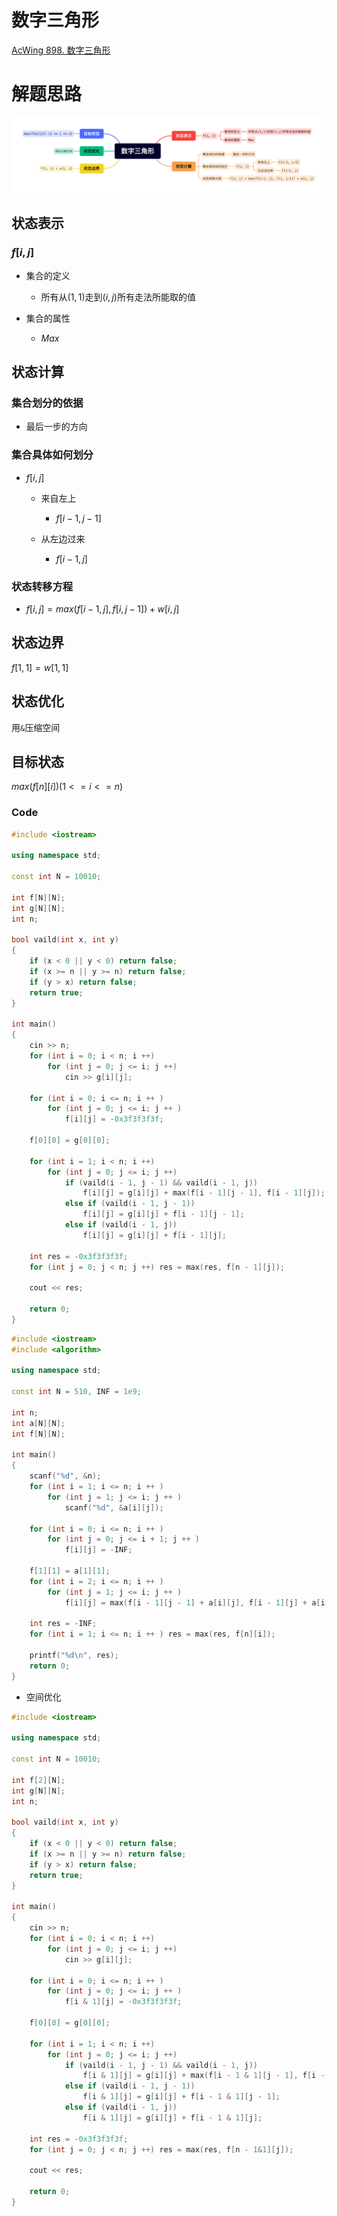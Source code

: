# 数字三角形
[AcWing 898. 数字三角形](https://www.acwing.com/problem/content/description/900/)

# 解题思路

![数字三角形](media/%E6%95%B0%E5%AD%97%E4%B8%89%E8%A7%92%E5%BD%A2.png)

## 状态表示

### $f[i, j]$

- 集合的定义

	- 所有从$(1,1)$走到$(i,j)$所有走法所能取的值

- 集合的属性

	- $Max$

## 状态计算

### 集合划分的依据

- 最后一步的方向

### 集合具体如何划分

- $f[i, j]$

	- 来自左上

		- $f[i-1, j-1]$

	- 从左边过来

		- $f[i-1, j]$

### 状态转移方程

- $f[i, j] = max(f[i-1, j], f[i, j-1]) + w[i, j]$

## 状态边界

$f[1, 1] = w[1, 1]$

## 状态优化

用`&`压缩空间

## 目标状态

$max(f[n][i]) (1 <= i <= n)$



### Code
```cpp
#include <iostream>

using namespace std;

const int N = 10010;

int f[N][N];
int g[N][N];
int n;

bool vaild(int x, int y)
{
    if (x < 0 || y < 0) return false;
    if (x >= n || y >= n) return false;
    if (y > x) return false;
    return true;
}

int main()
{
    cin >> n;
    for (int i = 0; i < n; i ++)
        for (int j = 0; j <= i; j ++)
            cin >> g[i][j];
            
    for (int i = 0; i <= n; i ++ )
        for (int j = 0; j <= i; j ++ )
            f[i][j] = -0x3f3f3f3f;
    
    f[0][0] = g[0][0];
            
    for (int i = 1; i < n; i ++)
        for (int j = 0; j <= i; j ++)
            if (vaild(i - 1, j - 1) && vaild(i - 1, j)) 
                f[i][j] = g[i][j] + max(f[i - 1][j - 1], f[i - 1][j]);
            else if (vaild(i - 1, j - 1)) 
                f[i][j] = g[i][j] + f[i - 1][j - 1];
            else if (vaild(i - 1, j)) 
                f[i][j] = g[i][j] + f[i - 1][j];
            
    int res = -0x3f3f3f3f;
    for (int j = 0; j < n; j ++) res = max(res, f[n - 1][j]);
    
    cout << res;
            
    return 0;
}
```

```cpp
#include <iostream>
#include <algorithm>

using namespace std;

const int N = 510, INF = 1e9;

int n;
int a[N][N];
int f[N][N];

int main()
{
    scanf("%d", &n);
    for (int i = 1; i <= n; i ++ )
        for (int j = 1; j <= i; j ++ )
            scanf("%d", &a[i][j]);

    for (int i = 0; i <= n; i ++ )
        for (int j = 0; j <= i + 1; j ++ )
            f[i][j] = -INF;

    f[1][1] = a[1][1];
    for (int i = 2; i <= n; i ++ )
        for (int j = 1; j <= i; j ++ )
            f[i][j] = max(f[i - 1][j - 1] + a[i][j], f[i - 1][j] + a[i][j]);

    int res = -INF;
    for (int i = 1; i <= n; i ++ ) res = max(res, f[n][i]);

    printf("%d\n", res);
    return 0;
}
```
- 空间优化
```cpp
#include <iostream>

using namespace std;

const int N = 10010;

int f[2][N];
int g[N][N];
int n;

bool vaild(int x, int y)
{
    if (x < 0 || y < 0) return false;
    if (x >= n || y >= n) return false;
    if (y > x) return false;
    return true;
}

int main()
{
    cin >> n;
    for (int i = 0; i < n; i ++)
        for (int j = 0; j <= i; j ++)
            cin >> g[i][j];
            
    for (int i = 0; i <= n; i ++ )
        for (int j = 0; j <= i; j ++ )
            f[i & 1][j] = -0x3f3f3f3f;
    
    f[0][0] = g[0][0];
            
    for (int i = 1; i < n; i ++)
        for (int j = 0; j <= i; j ++)
            if (vaild(i - 1, j - 1) && vaild(i - 1, j)) 
                f[i & 1][j] = g[i][j] + max(f[i - 1 & 1][j - 1], f[i - 1 & 1][j]);
            else if (vaild(i - 1, j - 1)) 
                f[i & 1][j] = g[i][j] + f[i - 1 & 1][j - 1];
            else if (vaild(i - 1, j)) 
                f[i & 1][j] = g[i][j] + f[i - 1 & 1][j];
            
    int res = -0x3f3f3f3f;
    for (int j = 0; j < n; j ++) res = max(res, f[n - 1&1][j]);
    
    cout << res;
            
    return 0;
}
```